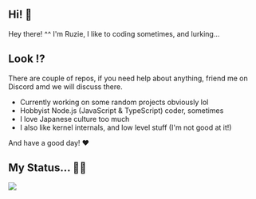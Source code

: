 
## Hi! 🌺
Hey there! ^^ I'm Ruzie, I like to coding sometimes, and lurking...

## Look ⁉️
There are couple of repos, if you need help about anything, friend me on Discord amd we will discuss there.
- Currently working on some random projects obviously lol
- Hobbyist Node.js (JavaScript & TypeScript) coder, sometimes
- I love Japanese culture too much
- I also like kernel internals, and low level stuff (I'm not good at it!)

And have a good day! :heart:

## My Status... 🐡🍁
<img src="https://discord.c99.nl/widget/theme-2/757925432934006807.png"></img>
